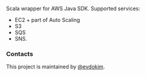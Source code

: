 Scala wrapper for AWS Java SDK. Supported services:

* EC2 + part of Auto Scaling
* S3
* SQS
* SNS.


### Contacts

This project is maintained by [@evdokim](https://github.com/evdokim).
